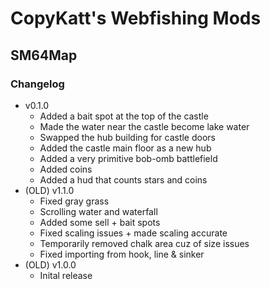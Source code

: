 # CopyKatt's Webfishing Mods
## SM64Map
### Changelog
- v0.1.0
    - Added a bait spot at the top of the castle
    - Made the water near the castle become lake water
    - Swapped the hub building for castle doors
    - Added the castle main floor as a new hub
    - Added a very primitive bob-omb battlefield
    - Added coins
    - Added a hud that counts stars and coins
- (OLD) v1.1.0
    - Fixed gray grass
    - Scrolling water and waterfall
    - Added some sell + bait spots
    - Fixed scaling issues + made scaling accurate
    - Temporarily removed chalk area cuz of size issues
    - Fixed importing from hook, line & sinker
- (OLD) v1.0.0
    - Inital release
